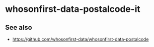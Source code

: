 # whosonfirst-data-postalcode-it

## See also

* https://github.com/whosonfirst-data/whosonfirst-data-postalcode

